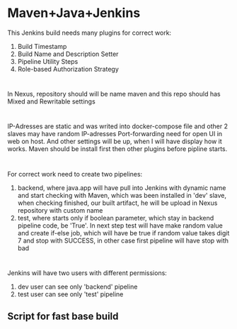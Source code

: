 # Maven+Java+Jenkins
This Jenkins build needs many plugins for correct work:
1. Build Timestamp
2. Build Name and Description Setter
3. Pipeline Utility Steps
4. Role-based Authorization Strategy
#
In Nexus, repository should will be name maven and this repo should has Mixed and Rewritable settings
#
IP-Adresses are static and was writed into docker-compose file and other 2 slaves may have random IP-adresses
Port-forwarding need for open UI in web on host.
And other settings will be up, when I will have display how it works.
Maven should be install first then other plugins before pipline starts.
#
For correct work need to create two pipelines:
1. backend, where java.app will have pull into Jenkins with dynamic name and start checking with Maven, which was been installed in 'dev' slave, when checking finished, our built artifact, he will be upload in Nexus repository with custom name
2. test, where starts only if boolean parameter, which stay in backend pipeline code, be 'True'. In next step test will have make random value and create if-else job, which will have be true if random value takes digit 7 and stop with SUCCESS, in other case first pipeline will have stop with bad
#
Jenkins will have two users with different permissions:
1. dev user can see only 'backend' pipeline
2. test user can see only 'test' pipeline

## Script for fast base build
